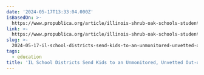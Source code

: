 ```yaml
---
date: '2024-05-17T13:33:04.000Z'
isBasedOn: >-
  https://www.propublica.org/article/illinois-shrub-oak-schools-students-special-education
link: >-
  https://www.propublica.org/article/illinois-shrub-oak-schools-students-special-education
slug: >-
  2024-05-17-il-school-districts-send-kids-to-an-unmonitored-unvetted-out-of-state-scho
tags:
  - education
title: 'IL School Districts Send Kids to an Unmonitored, Unvetted Out-of-State Scho'
---
```

 
